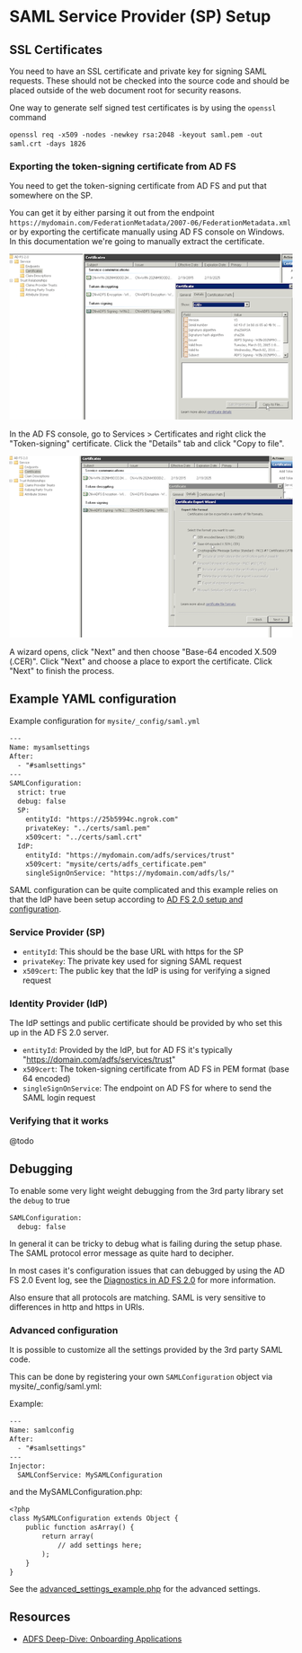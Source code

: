 # SAML Service Provider (SP) Setup

## SSL Certificates

You need to have an SSL certificate and private key for signing SAML requests.
These should not be checked into the source code and should be placed outside of the
web document root for security reasons.

One way to generate self signed test certificates is by using the `openssl` command

	openssl req -x509 -nodes -newkey rsa:2048 -keyout saml.pem -out saml.crt -days 1826

### Exporting the token-signing certificate from AD FS

You need to get the token-signing certificate from AD FS and put that somewhere on the SP.

You can get it by either parsing it out from the endpoint `https://mydomain.com/FederationMetadata/2007-06/FederationMetadata.xml`
or by exporting the certificate manually using AD FS console on Windows.
In this documentation we're going to manually extract the certificate.

![](img/certificate_copy_to_file.png)

In the AD FS console, go to Services > Certificates and right click the "Token-signing" certificate.
Click the "Details" tab and click "Copy to file".

![](img/certificate_base64.png)

A wizard opens, click "Next" and then choose "Base-64 encoded X.509 (.CER)".
Click "Next" and choose a place to export the certificate. Click "Next" to finish the process.

## Example YAML configuration

Example configuration for `mysite/_config/saml.yml`

	---
	Name: mysamlsettings
	After:
	  - "#samlsettings"
	---
	SAMLConfiguration:
	  strict: true
	  debug: false
	  SP:
	    entityId: "https://25b5994c.ngrok.com"
	    privateKey: "../certs/saml.pem"
	    x509cert: "../certs/saml.crt"
	  IdP:
	    entityId: "https://mydomain.com/adfs/services/trust"
	    x509cert: "mysite/certs/adfs_certificate.pem"
	    singleSignOnService: "https://mydomain.com/adfs/ls/"

SAML configuration can be quite complicated and this example relies on that the IdP have been setup
according to [AD FS 2.0 setup and configuration](docs/en/adfs_setup.md).

### Service Provider (SP)

 - `entityId`: This should be the base URL with https for the SP
 - `privateKey`: The private key used for signing SAML request
 - `x509cert`: The public key that the IdP is using for verifying a signed request

### Identity Provider (IdP)

The IdP settings and public certificate should be provided by who set this up in the AD FS 2.0 server.

 - `entityId`: Provided by the IdP, but for AD FS it's typically "https://domain.com/adfs/services/trust"
 - `x509cert`: The token-signing certificate from AD FS in PEM format (base 64 encoded)
 - `singleSignOnService`: The endpoint on AD FS for where to send the SAML login request
 
### Verifying that it works

@todo
 
## Debugging

To enable some very light weight debugging from the 3rd party library set the `debug` to true

	SAMLConfiguration:
	  debug: false

In general it can be tricky to debug what is failing during the setup phase. The SAML protocol error
message as quite hard to decipher.

In most cases it's configuration issues that can debugged by using the AD FS 2.0 Event log, see the 
[Diagnostics in AD FS 2.0](http://blogs.msdn.com/b/card/archive/2010/01/21/diagnostics-in-ad-fs-2-0.aspx)
for more information.

Also ensure that all protocols are matching. SAML is very sensitive to differences in http and https in URIs.

### Advanced configuration

It is possible to customize all the settings provided by the 3rd party SAML code. 
 
This can be done by registering your own `SAMLConfiguration` object via mysite/_config/saml.yml:
 
Example:

	---
	Name: samlconfig
	After:
	  - "#samlsettings"
	---
	Injector:
	  SAMLConfService: MySAMLConfiguration

and the MySAMLConfiguration.php:

	<?php
	class MySAMLConfiguration extends Object {
		public function asArray() {
			return array(
				// add settings here;
			);
		}
	}

See the [advanced_settings_example.php](https://github.com/onelogin/php-saml/blob/master/advanced_settings_example.php)
for the advanced settings.

## Resources

 - [ADFS Deep-Dive: Onboarding Applications](http://blogs.technet.com/b/askpfeplat/archive/2015/03/02/adfs-deep-dive-onboarding-applications.aspx)
